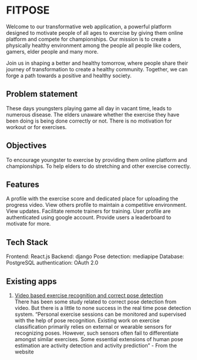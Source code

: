 # FITPOSE

Welcome to our transformative web application, a powerful platform designed to motivate people of all ages to exercise by giving them online platform and compete for championships. Our mission is to create a physically healthy environment among the people all people like coders, gamers, elder people and many more. 

Join us in shaping a better and healthy tomorrow, where people share their journey of transformation to create a healthy community. Together, we can forge a path towards a positive and healthy society.

## Problem statement

These days youngsters playing game all day in vacant time, leads to numerous disease.
The elders unaware whether the exercise they have been doing is being done correctly or not.
There is no motivation for workout or for exercises.

## Objectives

To encourage youngster to exercise by providing them online platform and championships.
To help elders to do stretching and other exercise correctly.

## Features

A profile with the exercise score and dedicated place for uploading the progress video.
View others profile to maintain a competitive environment.
View updates.
Facilitate remote trainers for training.
User profile are authenticated using google account.
Provide users a leaderboard to motivate for more.

## Tech Stack

Frontend: React.js
Backend: django
Pose detection: mediapipe
Database: PostgreSQL
authentication: OAuth 2.0

## Existing apps

1. [Video based exercise recognition and correct pose detection](https://link.springer.com/article/10.1007/s11042-022-12299-z) <br>
There has been some study related to correct pose detection from video. But there is a little to none success in the real time pose detection system. “Personal exercise sessions can be monitored and supervised with the help of pose recognition. Existing work on exercise classification primarily relies on external or wearable sensors for recognizing poses. However, such sensors often fail to differentiate amongst similar exercises. Some essential extensions of human pose estimation are activity detection and activity prediction” -  From the website
